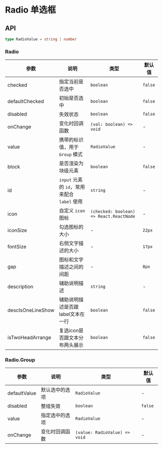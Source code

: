 # Radio 单选框

<code src="./demos/index.tsx"></code>

## API

```ts | pure
type RadioValue = string | number
```

### Radio

| 参数           | 说明                                         | 类型                                    | 默认值  |
| -------------- | -------------------------------------------- | --------------------------------------- | ------- |
| checked        | 指定当前是否选中                             | `boolean`                               | `false` |
| defaultChecked | 初始是否选中                                 | `boolean`                               | `false` |
| disabled       | 失效状态                                     | `boolean`                               | `false` |
| onChange       | 变化时回调函数                               | `(val: boolean) => void`                | -       |
| value          | 携带的标识值，用于 `Group` 模式              | `RadioValue`                            | -       |
| block          | 是否渲染为块级元素                           | `boolean`                               | `false` |
| id             | `input` 元素的 `id`，常用来配合 `label` 使用 | `string`                                | -       |
| icon           | 自定义 `icon` 图标                           | `(checked: boolean) => React.ReactNode` | -       |
| iconSize | 勾选图标的大小          | - | `22px` |
| fontSize | 右侧文字描述的大小       | - | `17px` |
| gap       | 图标和文字描述之间的间距 | - | `8px`  |
| description    | 辅助说明描述                                    | `string`                | - |
| descIsOneLineShow    | 辅助说明描述是否跟label文本在一行            | `boolean`                | `false` |
| isTwoHeadArrange    | 复选icon是否跟文本分布两头展示                | `boolean`                | `false` |

### Radio.Group

| 参数         | 说明           | 类型                          | 默认值  |
| ------------ | -------------- | ----------------------------- | ------- |
| defaultValue | 默认选中的选项 | `RadioValue`                  | -       |
| disabled     | 整组失效       | `boolean`                     | `false` |
| value        | 指定选中的选项 | `RadioValue`                  | -       |
| onChange     | 变化时回调函数 | `(value: RadioValue) => void` | -       |


